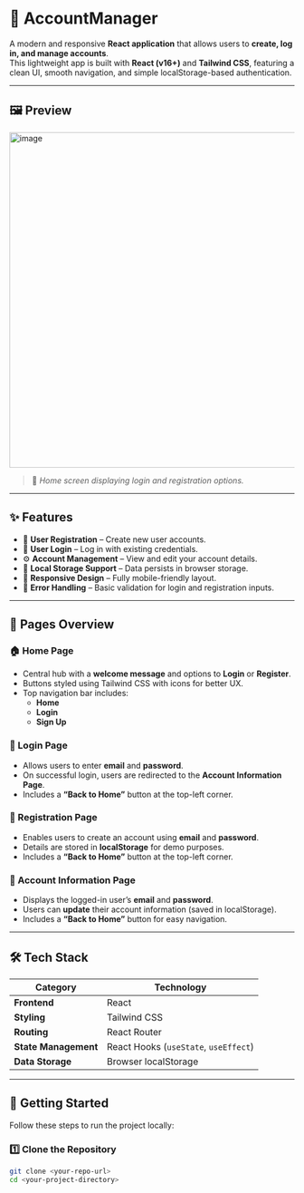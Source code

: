 # 💼 AccountManager

A modern and responsive **React application** that allows users to **create, log in, and manage accounts**.  
This lightweight app is built with **React (v16+)** and **Tailwind CSS**, featuring a clean UI, smooth navigation, and simple localStorage-based authentication.

---

## 🖼️ Preview

<img width="1348" height="592" alt="image" src="https://github.com/user-attachments/assets/a0fbbe17-683a-4cbf-89ef-0b0163b5d889" />


> 🧭 *Home screen displaying login and registration options.*

---

## ✨ Features

- 📝 **User Registration** – Create new user accounts.
- 🔐 **User Login** – Log in with existing credentials.
- ⚙️ **Account Management** – View and edit your account details.
- 💾 **Local Storage Support** – Data persists in browser storage.
- 📱 **Responsive Design** – Fully mobile-friendly layout.
- 🚨 **Error Handling** – Basic validation for login and registration inputs.

---

## 📄 Pages Overview

### 🏠 Home Page
- Central hub with a **welcome message** and options to **Login** or **Register**.  
- Buttons styled using Tailwind CSS with icons for better UX.  
- Top navigation bar includes:
  - **Home**
  - **Login**
  - **Sign Up**

### 🔑 Login Page
- Allows users to enter **email** and **password**.  
- On successful login, users are redirected to the **Account Information Page**.  
- Includes a **“Back to Home”** button at the top-left corner.

### 🧾 Registration Page
- Enables users to create an account using **email** and **password**.  
- Details are stored in **localStorage** for demo purposes.  
- Includes a **“Back to Home”** button at the top-left corner.

### 👤 Account Information Page
- Displays the logged-in user’s **email** and **password**.  
- Users can **update** their account information (saved in localStorage).  
- Includes a **“Back to Home”** button for easy navigation.

---

## 🛠️ Tech Stack

| Category | Technology |
|-----------|-------------|
| **Frontend** | React  |
| **Styling** | Tailwind CSS |
| **Routing** | React Router |
| **State Management** | React Hooks (`useState`, `useEffect`) |
| **Data Storage** | Browser localStorage |

---

## 🚀 Getting Started

Follow these steps to run the project locally:

### 1️⃣ Clone the Repository
```bash
git clone <your-repo-url>
cd <your-project-directory>
